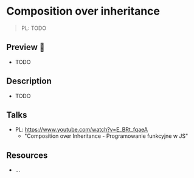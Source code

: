 # Composition over inheritance

> PL: TODO

## Preview 🎉

* TODO

## Description

* TODO

## Talks

* PL: <https://www.youtube.com/watch?v=E_BRt_fqaeA>
    + "Composition over Inheritance - Programowanie funkcyjne w JS"

## Resources

* ...
